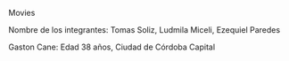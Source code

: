 Movies

Nombre de los integrantes: Tomas Soliz, Ludmila Miceli, Ezequiel Paredes

Gaston Cane: Edad 38 años, Ciudad de Córdoba Capital
